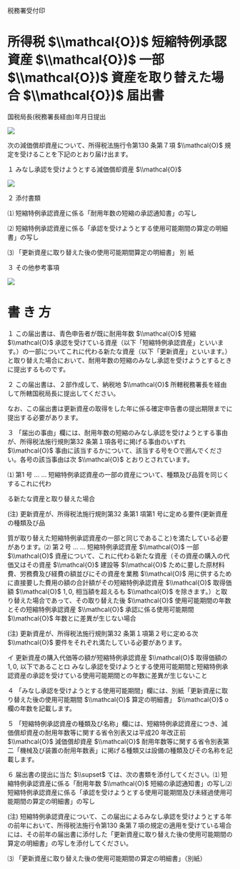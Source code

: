 税務署受付印

# 所得税 $\\mathcal{O})$ 短縮特例承認資産 $\\mathcal{O})$ 一部 $\\mathcal{O})$ 資産を取り替えた場合 $\\mathcal{O})$ 届出書

国税局長(税務署長経由)年月日提出

![](https://www.nta.go.jp/tmp/47fb79b3-8393-4031-aec0-b7c68e682d43/images/7f0718d03430ee918e9a3c7acad7f83f5cf763396dc1e9fad445c04d2a0c210a.jpg)

次の減価償却資産について、所得税法施行令第130 条第７項 $\\mathcal{O}$ 規定を受けることを下記のとおり届け出ます。

１ みなし承認を受けようとする減価償却資産 $\\mathcal{O}$

![](https://www.nta.go.jp/tmp/47fb79b3-8393-4031-aec0-b7c68e682d43/images/8a8bd31b735df4c349c1c2f33ddbb6da21311d7859f1b79e5d1ddab87c40bb6e.jpg)

２ 添付書類

⑴ 短縮特例承認資産に係る「耐用年数の短縮の承認通知書」の写し

⑵ 短縮特例承認資産に係る「承認を受けようとする使用可能期間の算定の明細書」の写し

⑶ 「更新資産に取り替えた後の使用可能期間算定の明細書」 別 紙

３ その他参考事項

![](https://www.nta.go.jp/tmp/47fb79b3-8393-4031-aec0-b7c68e682d43/images/960473d819edd69ddbc05cb92973803d50d7cdcd1b36a1bdc3dd119008ac0bc8.jpg)

# 書 き 方

１ この届出書は、青色申告者が既に耐用年数 $\\mathcal{O}$ 短縮 $\\mathcal{O}$ 承認を受けている資産（以下「短縮特例承認資産」といいます。）の一部についてこれに代わる新たな資産（以下「更新資産」といいます。）と取り替えた場合において、耐用年数の短縮のみなし承認を受けようとするときに提出するものです。

２ この届出書は、２部作成して、納税地 $\\mathcal{O}$ 所轄税務署長を経由して所轄国税局長に提出してください。

なお、この届出書は更新資産の取得をした年に係る確定申告書の提出期限までに提出する必要があります。

３ 「届出の事由」欄には、耐用年数の短縮のみなし承認を受けようとする事由が、所得税法施行規則第32 条第１項各号に掲げる事由のいずれ $\\mathcal{O}$ 事由に該当するかについて、該当する号を○で囲んでください。各号の該当事由は次 $\\mathcal{O}$ とおりとされています。

⑴ 第1 号 … … 短縮特例承認資産の一部の資産について、種類及び品質を同じくするこれに代わ

る新たな資産と取り替えた場合

(注) 更新資産が、所得税法施行規則第32 条第1 項第1 号に定める要件(更新資産の種類及び品

質が取り替えた短縮特例承認資産の一部と同じであること)を満たしている必要があります。⑵ 第２号 … … 短縮特例承認資産 $\\mathcal{O}$ 一部 $\\mathcal{O}$ 資産について、これに代わる新たな資産（その資産の購入の代価又はその資産 $\\mathcal{O}$ 建設等 $\\mathcal{O}$ ために要した原材料費、労務費及び経費の額並びにその資産を業務 $\\mathcal{O}$ 用に供するために直接要した費用の額の合計額がその短縮特例承認資産 $\\mathcal{O}$ 取得価額 $\\mathcal{O}$ $1,0,%$ 相当額を超えるも $\\mathcal{O}$ を除きます。）と取り替えた場合であって、その取り替えた後 $\\mathcal{O}$ 使用可能期間の年数とその短縮特例承認資産 $\\mathcal{O}$ 承認に係る使用可能期間 $\\mathcal{O}$ 年数とに差異が生じない場合

(注) 更新資産が、所得税法施行規則第32 条第１項第２号に定める次 $\\mathcal{O}$ 要件をそれぞれ満たしている必要があります。

イ 更新資産の購入代価等の額が短縮特例承認資産 $\\mathcal{O}$ 取得価額の $1,0,%$ 以下であることロ みなし承認を受けようとする使用可能期間と短縮特例承認資産の承認を受けている使用可能期間との年数に差異が生じないこと

４ 「みなし承認を受けようとする使用可能期間」欄には、別紙「更新資産に取り替えた後の使用可能期間 $\\mathcal{O}$ 算定の明細書」 $\\mathcal{O}$ o 欄の年数を記載します。

５ 「短縮特例承認資産の種類及び名称」欄には、短縮特例承認資産につき、減価償却資産の耐用年数等に関する省令別表又は平成20 年改正前 $\\mathcal{O}$ 減価償却資産 $\\mathcal{O}$ 耐用年数等に関する省令別表第二「機械及び装置の耐用年数表」に掲げる種類又は設備の種類及びその名称を記載します。

６ 届出書の提出に当た $\\supset$ ては、次の書類を添付してください。⑴ 短縮特例承認資産に係る「耐用年数 $\\mathcal{O}$ 短縮の承認通知書」の写し⑵ 短縮特例承認資産に係る「承認を受けようとする使用可能期間及び未経過使用可能期間の算定の明細書」の写し

(注) 短縮特例承認資産について、この届出によるみなし承認を受けようとする年の前年において、所得税法施行令第130 条第７項の規定の適用を受けている場合には、その前年の届出書に添付した「更新資産に取り替えた後の使用可能期間の算定の明細書」の写しを添付してください。

⑶ 「更新資産に取り替えた後の使用可能期間の算定の明細書」（別紙）